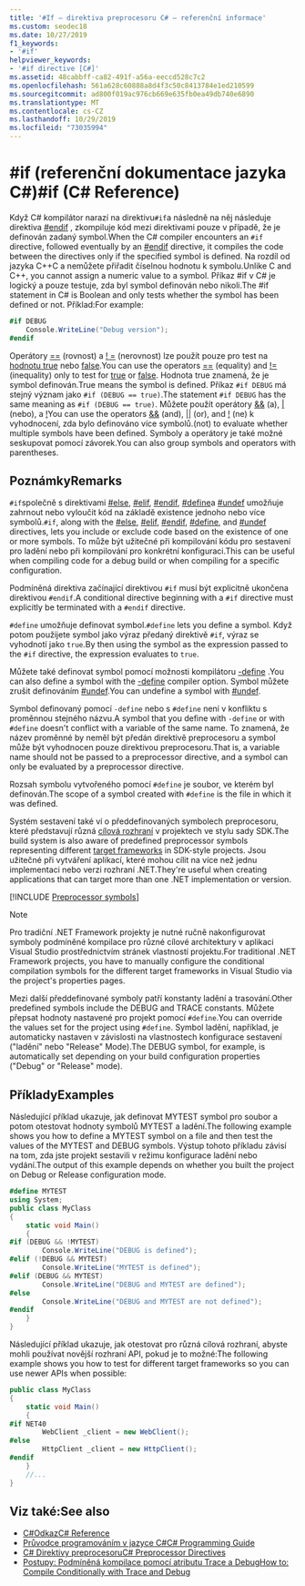 ```yaml
---
title: '#If – direktiva preprocesoru C# – referenční informace'
ms.custom: seodec18
ms.date: 10/27/2019
f1_keywords:
- '#if'
helpviewer_keywords:
- '#if directive [C#]'
ms.assetid: 48cabbff-ca82-491f-a56a-eeccd528c7c2
ms.openlocfilehash: 561a628c60888a8d4f3c50c8413784e1ed210599
ms.sourcegitcommit: ad800f019ac976cb669e635fb0ea49db740e6890
ms.translationtype: MT
ms.contentlocale: cs-CZ
ms.lasthandoff: 10/29/2019
ms.locfileid: "73035994"
---
```

# <a name="if-c-reference"></a><span data-ttu-id="1be48-102">#if (referenční dokumentace jazyka C#)</span><span class="sxs-lookup"><span data-stu-id="1be48-102">#if (C# Reference)</span></span>

<span data-ttu-id="1be48-103">Když C# kompilátor narazí na direktivu`#if`a následně na něj následuje direktiva [#endif](preprocessor-endif.md) , zkompiluje kód mezi direktivami pouze v případě, že je definován zadaný symbol.</span><span class="sxs-lookup"><span data-stu-id="1be48-103">When the C# compiler encounters an `#if` directive, followed eventually by an [#endif](preprocessor-endif.md) directive, it compiles the code between the directives only if the specified symbol is defined.</span></span> <span data-ttu-id="1be48-104">Na rozdíl od jazyka C++C a nemůžete přiřadit číselnou hodnotu k symbolu.</span><span class="sxs-lookup"><span data-stu-id="1be48-104">Unlike C and C++, you cannot assign a numeric value to a symbol.</span></span> <span data-ttu-id="1be48-105">Příkaz #if v C# je logický a pouze testuje, zda byl symbol definován nebo nikoli.</span><span class="sxs-lookup"><span data-stu-id="1be48-105">The #if statement in C# is Boolean and only tests whether the symbol has been defined or not.</span></span> <span data-ttu-id="1be48-106">Příklad:</span><span class="sxs-lookup"><span data-stu-id="1be48-106">For example:</span></span>

```csharp
#if DEBUG
    Console.WriteLine("Debug version");
#endif
```

<span data-ttu-id="1be48-107">Operátory [==](../operators/equality-operators.md#equality-operator-) (rovnost) a [! =](../operators/equality-operators.md#inequality-operator-) (nerovnost) lze použít pouze pro test na [hodnotu true](../keywords/true-literal.md) nebo [false](../keywords/false-literal.md).</span><span class="sxs-lookup"><span data-stu-id="1be48-107">You can use the operators [==](../operators/equality-operators.md#equality-operator-) (equality) and [!=](../operators/equality-operators.md#inequality-operator-) (inequality) only to test for [true](../keywords/true-literal.md) or [false](../keywords/false-literal.md).</span></span> <span data-ttu-id="1be48-108">Hodnota true znamená, že je symbol definován.</span><span class="sxs-lookup"><span data-stu-id="1be48-108">True means the symbol is defined.</span></span> <span data-ttu-id="1be48-109">Příkaz `#if DEBUG` má stejný význam jako `#if (DEBUG == true)`.</span><span class="sxs-lookup"><span data-stu-id="1be48-109">The statement `#if DEBUG` has the same meaning as `#if (DEBUG == true)`.</span></span> <span data-ttu-id="1be48-110">Můžete použít operátory [&&](../operators/boolean-logical-operators.md#conditional-logical-and-operator-) (a), [ &#124; ](../operators/boolean-logical-operators.md#conditional-logical-or-operator-) (nebo), a [!](../operators/boolean-logical-operators.md#logical-negation-operator-)</span><span class="sxs-lookup"><span data-stu-id="1be48-110">You can use the operators [&&](../operators/boolean-logical-operators.md#conditional-logical-and-operator-) (and), [&#124;&#124;](../operators/boolean-logical-operators.md#conditional-logical-or-operator-) (or), and [!](../operators/boolean-logical-operators.md#logical-negation-operator-)</span></span> <span data-ttu-id="1be48-111">(ne) k vyhodnocení, zda bylo definováno více symbolů.</span><span class="sxs-lookup"><span data-stu-id="1be48-111">(not) to evaluate whether multiple symbols have been defined.</span></span> <span data-ttu-id="1be48-112">Symboly a operátory je také možné seskupovat pomocí závorek.</span><span class="sxs-lookup"><span data-stu-id="1be48-112">You can also group symbols and operators with parentheses.</span></span>

## <a name="remarks"></a><span data-ttu-id="1be48-113">Poznámky</span><span class="sxs-lookup"><span data-stu-id="1be48-113">Remarks</span></span>

<span data-ttu-id="1be48-114">`#if`společně s direktivami [#else](preprocessor-else.md), [#elif](preprocessor-elif.md), [#endif](preprocessor-endif.md), [#define](preprocessor-define.md)a [#undef](preprocessor-undef.md) umožňuje zahrnout nebo vyloučit kód na základě existence jednoho nebo více symbolů.</span><span class="sxs-lookup"><span data-stu-id="1be48-114">`#if`, along with the [#else](preprocessor-else.md), [#elif](preprocessor-elif.md), [#endif](preprocessor-endif.md), [#define](preprocessor-define.md), and [#undef](preprocessor-undef.md) directives, lets you include or exclude code based on the existence of one or more symbols.</span></span> <span data-ttu-id="1be48-115">To může být užitečné při kompilování kódu pro sestavení pro ladění nebo při kompilování pro konkrétní konfiguraci.</span><span class="sxs-lookup"><span data-stu-id="1be48-115">This can be useful when compiling code for a debug build or when compiling for a specific configuration.</span></span>

<span data-ttu-id="1be48-116">Podmíněná direktiva začínající direktivou `#if` musí být explicitně ukončena direktivou `#endif`.</span><span class="sxs-lookup"><span data-stu-id="1be48-116">A conditional directive beginning with a `#if` directive must explicitly be terminated with a `#endif` directive.</span></span>

<span data-ttu-id="1be48-117">`#define` umožňuje definovat symbol.</span><span class="sxs-lookup"><span data-stu-id="1be48-117">`#define` lets you define a symbol.</span></span> <span data-ttu-id="1be48-118">Když potom použijete symbol jako výraz předaný direktivě `#if`, výraz se vyhodnotí jako `true`.</span><span class="sxs-lookup"><span data-stu-id="1be48-118">By then using the symbol as the expression passed to the `#if` directive, the expression evaluates to `true`.</span></span>

<span data-ttu-id="1be48-119">Můžete také definovat symbol pomocí možnosti kompilátoru [-define](../compiler-options/define-compiler-option.md) .</span><span class="sxs-lookup"><span data-stu-id="1be48-119">You can also define a symbol with the [-define](../compiler-options/define-compiler-option.md) compiler option.</span></span> <span data-ttu-id="1be48-120">Symbol můžete zrušit definováním [#undef](preprocessor-undef.md).</span><span class="sxs-lookup"><span data-stu-id="1be48-120">You can undefine a symbol with [#undef](preprocessor-undef.md).</span></span>

<span data-ttu-id="1be48-121">Symbol definovaný pomocí `-define` nebo s `#define` není v konfliktu s proměnnou stejného názvu.</span><span class="sxs-lookup"><span data-stu-id="1be48-121">A symbol that you define with `-define` or with `#define` doesn't conflict with a variable of the same name.</span></span> <span data-ttu-id="1be48-122">To znamená, že název proměnné by neměl být předán direktivě preprocesoru a symbol může být vyhodnocen pouze direktivou preprocesoru.</span><span class="sxs-lookup"><span data-stu-id="1be48-122">That is, a variable name should not be passed to a preprocessor directive, and a symbol can only be evaluated by a preprocessor directive.</span></span>

<span data-ttu-id="1be48-123">Rozsah symbolu vytvořeného pomocí `#define` je soubor, ve kterém byl definován.</span><span class="sxs-lookup"><span data-stu-id="1be48-123">The scope of a symbol created with `#define` is the file in which it was defined.</span></span>

<span data-ttu-id="1be48-124">Systém sestavení také ví o předdefinovaných symbolech preprocesoru, které představují různá [cílová rozhraní](../../../standard/frameworks.md) v projektech ve stylu sady SDK.</span><span class="sxs-lookup"><span data-stu-id="1be48-124">The build system is also aware of predefined preprocessor symbols representing different [target frameworks](../../../standard/frameworks.md) in SDK-style projects.</span></span> <span data-ttu-id="1be48-125">Jsou užitečné při vytváření aplikací, které mohou cílit na více než jednu implementaci nebo verzi rozhraní .NET.</span><span class="sxs-lookup"><span data-stu-id="1be48-125">They're useful when creating applications that can target more than one .NET implementation or version.</span></span>

[!INCLUDE [Preprocessor symbols](~/includes/preprocessor-symbols.md)]

> [!NOTE]
> <span data-ttu-id="1be48-126">Pro tradiční .NET Framework projekty je nutné ručně nakonfigurovat symboly podmíněné kompilace pro různé cílové architektury v aplikaci Visual Studio prostřednictvím stránek vlastností projektu.</span><span class="sxs-lookup"><span data-stu-id="1be48-126">For traditional .NET Framework projects, you have to manually configure the conditional compilation symbols for the different target frameworks in Visual Studio via the project's properties pages.</span></span>

<span data-ttu-id="1be48-127">Mezi další předdefinované symboly patří konstanty ladění a trasování.</span><span class="sxs-lookup"><span data-stu-id="1be48-127">Other predefined symbols include the DEBUG and TRACE constants.</span></span> <span data-ttu-id="1be48-128">Můžete přepsat hodnoty nastavené pro projekt pomocí `#define`.</span><span class="sxs-lookup"><span data-stu-id="1be48-128">You can override the values set for the project using `#define`.</span></span> <span data-ttu-id="1be48-129">Symbol ladění, například, je automaticky nastaven v závislosti na vlastnostech konfigurace sestavení ("ladění" nebo "Release" Mode).</span><span class="sxs-lookup"><span data-stu-id="1be48-129">The DEBUG symbol, for example, is automatically set depending on your build configuration properties ("Debug" or "Release" mode).</span></span>

## <a name="examples"></a><span data-ttu-id="1be48-130">Příklady</span><span class="sxs-lookup"><span data-stu-id="1be48-130">Examples</span></span>

<span data-ttu-id="1be48-131">Následující příklad ukazuje, jak definovat MYTEST symbol pro soubor a potom otestovat hodnoty symbolů MYTEST a ladění.</span><span class="sxs-lookup"><span data-stu-id="1be48-131">The following example shows you how to define a MYTEST symbol on a file and then test the values of the MYTEST and DEBUG symbols.</span></span> <span data-ttu-id="1be48-132">Výstup tohoto příkladu závisí na tom, zda jste projekt sestavili v režimu konfigurace ladění nebo vydání.</span><span class="sxs-lookup"><span data-stu-id="1be48-132">The output of this example depends on whether you built the project on Debug or Release configuration mode.</span></span>

```csharp
#define MYTEST
using System;
public class MyClass
{
    static void Main()
    {
#if (DEBUG && !MYTEST)
        Console.WriteLine("DEBUG is defined");
#elif (!DEBUG && MYTEST)
        Console.WriteLine("MYTEST is defined");
#elif (DEBUG && MYTEST)
        Console.WriteLine("DEBUG and MYTEST are defined");  
#else
        Console.WriteLine("DEBUG and MYTEST are not defined");
#endif
    }
}
```

<span data-ttu-id="1be48-133">Následující příklad ukazuje, jak otestovat pro různá cílová rozhraní, abyste mohli používat novější rozhraní API, pokud je to možné:</span><span class="sxs-lookup"><span data-stu-id="1be48-133">The following example shows you how to test for different target frameworks so you can use newer APIs when possible:</span></span>

```csharp
public class MyClass
{
    static void Main()
    {
#if NET40
        WebClient _client = new WebClient();
#else
        HttpClient _client = new HttpClient();
#endif
    }
    //...
}
```

## <a name="see-also"></a><span data-ttu-id="1be48-134">Viz také:</span><span class="sxs-lookup"><span data-stu-id="1be48-134">See also</span></span>

- [<span data-ttu-id="1be48-135">C#Odkaz</span><span class="sxs-lookup"><span data-stu-id="1be48-135">C# Reference</span></span>](../index.md)
- [<span data-ttu-id="1be48-136">Průvodce programováním v jazyce C#</span><span class="sxs-lookup"><span data-stu-id="1be48-136">C# Programming Guide</span></span>](../../programming-guide/index.md)
- [<span data-ttu-id="1be48-137">C# Direktivy preprocesoru</span><span class="sxs-lookup"><span data-stu-id="1be48-137">C# Preprocessor Directives</span></span>](index.md)
- [<span data-ttu-id="1be48-138">Postupy: Podmíněná kompilace pomocí atributu Trace a Debug</span><span class="sxs-lookup"><span data-stu-id="1be48-138">How to: Compile Conditionally with Trace and Debug</span></span>](../../../framework/debug-trace-profile/how-to-compile-conditionally-with-trace-and-debug.md)
